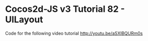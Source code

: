 Cocos2d-JS v3 Tutorial 82 - UILayout
====================================

Code for the following video tutorial http://youtu.be/aSXIBQURm0s
